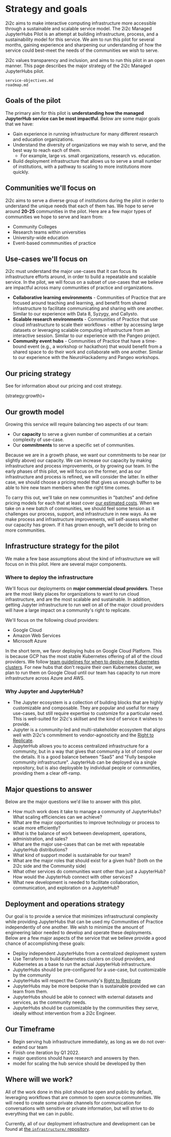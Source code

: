 # Strategy and goals

2i2c aims to make interactive computing infrastructure more accessible through a sustainable and scalable service model.
The 2i2c Managed JupyterHubs Pilot is an attempt at building infrastructure, process, and a sustainability model for this service.
We aim to run this pilot for several months, gaining experience and sharpening our understanding of how the service could best-meet the needs of the communities we wish to serve.

2i2c values transparency and inclusion, and aims to run this pilot in an open manner.
This page describes the major strategy of the 2i2c Managed JupyterHubs pilot.

```{toctree}
service-objectives.md
roadmap.md
```

## Goals of the pilot

The primary aim for this pilot is **understanding how the managed JupyterHub service can be most impactful**.
Below are some major goals that we have:

- Gain experience in running infrastructure for many different research and education organizations.
- Understand the diversity of organizations we may wish to serve, and the best way to reach each of them.
    - For example, large vs. small organizations, research vs. education.
- Build deployment infrastructure that allows us to serve a small number of institutions, with a pathway to scaling to more institutions more quickly.

## Communities we'll focus on

2i2c aims to serve a diverse group of institutions during the pilot in order to understand the unique needs that each of them has.
We hope to serve around **20-25** communities in the pilot.
Here are a few major types of communities we hope to serve and learn from:

- Community Colleges
- Research teams within universities
- University-wide education
- Event-based commmunities of practice

## Use-cases we'll focus on

2i2c must understand the major use-cases that it can focus its infrastructure efforts around, in order to build a repeatable and scalable service.
In the pilot, we will focus on a subset of use-cases that we believe are impactful across many communities of practice and organizations.

- **Collaborative learning environments** - Communities of Practice that are focused around teaching and learning, and benefit from shared infrastructure to facilitate communicating and sharing with one another. Similar to our experience with Data 8, Syzygy, and Callysto.
- **Scalable research environments** - Communities of Practice that use cloud infrastructure to scale their workflows - either by accessing large datasets or leveraging scalable computing infrastructure from an interactive session. Similar to our experience with the Pangeo project.
- **Community event hubs** - Communities of Practice that have a time-bound event (e.g., a workshop or hackathon) that would benefit from a shared space to do their work and collaborate with one another. Similar to our experience with the NeuroHackademy and Pangeo workshops.

## Our pricing strategy 

See [](../pricing/index.md) for information about our pricing and cost strategy.

(strategy:growth)=
## Our growth model

Growing this service will require balancing two aspects of our team:

- Our **capacity** to serve a given number of communities at a certain complexity of use-case.
- Our **commitments** to serve a specific set of communities.

Because we are in a growth phase, we want our commitments to be near (or slightly above) our capacity.
We can increase our capacity by making infrastructure and process improvements, or by growing our team.
In the early phases of this pilot, we will focus on the former, and as our infrastructure and process is refined, we will consider the latter.
In either case, we should choose a pricing model that gives us enough buffer to be able to hire new team members when the right time comes.

To carry this out, we'll take on new communities in "batches" and define pricing models for each that at least cover [our estimated costs](../pricing/people.md).
When we take on a new batch of communities, we should feel some tension as it challenges our process, support, and infrastructure in new ways.
As we make process and infrastructure improvements, will self-assess whether our capacity has grown.
If it has grown enough, we'll decide to bring on more communities.

## Infrastructure strategy for the pilot

We make a few base assumptions about the kind of infrastructure we will focus on in this pilot.
Here are several major components.

### Where to deploy the infrastructure

We'll focus our deployments on **major commercial cloud providers**.
These are the most likely places for organizations to want to run cloud infrastructure, and are the most scalable and sustainable.
In addition, getting Jupyter infrastructure to run well on all of the major cloud providers will have a large impact on a community's right to replicate.

We'll focus on the following cloud providers:

- Google Cloud
- Amazon Web Services
- Microsoft Azure

In the short term, we favor deploying hubs on Google Cloud Platform.
This is because GCP has the most stable Kubernetes offering of all of the cloud providers.
We follow [team guidelines for when to deploy new Kubernetes clusters](infra:cluster:when-to-deploy).
For new hubs that don't require their own Kubernetes cluster, we plan to run them on Google Cloud until our team has capacity to run more infrastructure across Azure and AWS.

### Why Jupyter and JupyterHub?

- The Jupyter ecosystem is a collection of building blocks that are highly customizable and composable. They are popular and useful for many use-cases, but still require expertise to customize for a particular need. This is well-suited for 2i2c's skillset and the kind of service it wishes to provide.
- Jupyter is a community-led and multi-stakeholder ecosystem that aligns well with 2i2c's commitment to vendor-agnosticity and the [Right to Replicate](https://2i2c.org/right-to-replicate/).
- JupyterHub allows you to access centralized infrastructure for a community, but in a way that gives that community a lot of control over the details. It is a good balance between "SaaS" and "Fully bespoke community infrastructure". JupyterHub can be deployed via a single repository, but is also deployable by individual people or communities, providing them a clear off-ramp.


## Major questions to answer

Below are the major questions we'd like to answer with this pilot.

- How much work does it take to manage a community of JupyterHubs? What scaling efficiencies can we achieve? 
- What are the major opportunities to improve technology or process to scale more efficiently?
- What is the balance of work between development, operations, administration, and sales?
- What are the major use-cases that can be met with repeatable JupyterHub distributions?
- What kind of support model is sustainable for our team?
- What are the major roles that should exist for a given hub? (both on the 2i2c side and the Community side)
- What other services do communities want other than just a JupyterHub? How would the JupyterHub connect with other services?
- What new development is needed to facilitate collaboration, communication, and exploration on a JupyterHub?

## Deployment and operations strategy

Our goal is to provide a service that minimizes infrastructural complexity while providing JupyterHubs that can be used my Communities of Practice independently of one another.
We wish to minimize the amount of engineering labor needed to develop and operate these deployments.
Below are a few major aspects of the service that we believe provide a good chance of accomplishing these goals:

- Deploy independent JupyterHubs from a centralized deployment system
- Use Terraform to build Kubernetes clusters on cloud providers, and Kubernetes as a base to run the actual JupyterHub infrastructure.
- JupyterHubs should be pre-configured for a use-case, but customizable by the community
- JupyterHubs will respect the Community's [Right to Replicate](https://2i2c.org/right-to-replicate/)
- JupyterHubs may be more bespoke than is sustainable provided we can learn from them.
- JupyterHubs should be able to connect with external datasets and services, as the community needs.
- JupyterHubs should be customizable by the communities they serve, ideally without intervention from a 2i2c Engineer.

## Our Timeframe
- Begin serving hub infrastructure immediately, as long as we do not over-extend our team
- Finish one iteration by Q1 2022.
- major questions should have research and answers by then.
- model for scaling the hub service should be developed by then

## Where will we work?

All of the work done in this pilot should be open and public by default, leveraging workflows that are common to open source communnities.
We will need to create some private channels for communication for conversations with sensitive or private information, but will strive to do everything that we can in public.

Currently, all of our deployment infrastructure and development can be found at [the `infrastructure/` repository](https://infrastructure.2i2c.org).
